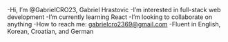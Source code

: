 -Hi, I’m @GabrielCRO23, Gabriel Hrastovic
-I’m interested in full-stack web development
-I’m currently learning React
-I’m looking to collaborate on anything
-How to reach me: gabrielcro2369@gmail.com
-Fluent in English, Korean, Croatian, and German

<!---
GabrielCRO23/GabrielCRO23 is a ✨ special ✨ repository because its `README.md` (this file) appears on your GitHub profile.
You can click the Preview link to take a look at your changes.
--->
